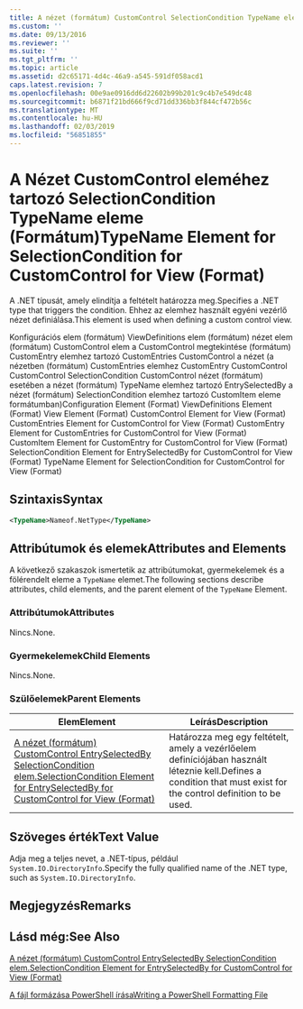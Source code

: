 ```yaml
---
title: A nézet (formátum) CustomControl SelectionCondition TypeName eleme |} A Microsoft Docs
ms.custom: ''
ms.date: 09/13/2016
ms.reviewer: ''
ms.suite: ''
ms.tgt_pltfrm: ''
ms.topic: article
ms.assetid: d2c65171-4d4c-46a9-a545-591df058acd1
caps.latest.revision: 7
ms.openlocfilehash: 00e9ae0916dd6d22602b99b201c9c4b7e549dc48
ms.sourcegitcommit: b6871f21bd666f9cd71dd336bb3f844cf472b56c
ms.translationtype: MT
ms.contentlocale: hu-HU
ms.lasthandoff: 02/03/2019
ms.locfileid: "56851855"
---
```

# <a name="typename-element-for-selectioncondition-for-customcontrol-for-view--format"></a><span data-ttu-id="c6c62-102">A Nézet CustomControl eleméhez tartozó SelectionCondition TypeName eleme (Formátum)</span><span class="sxs-lookup"><span data-stu-id="c6c62-102">TypeName Element for SelectionCondition for CustomControl for View  (Format)</span></span>

<span data-ttu-id="c6c62-103">A .NET típusát, amely elindítja a feltételt határozza meg.</span><span class="sxs-lookup"><span data-stu-id="c6c62-103">Specifies a .NET type that triggers the condition.</span></span> <span data-ttu-id="c6c62-104">Ehhez az elemhez használt egyéni vezérlő nézet definiálása.</span><span class="sxs-lookup"><span data-stu-id="c6c62-104">This element is used when defining a custom control view.</span></span>

<span data-ttu-id="c6c62-105">Konfigurációs elem (formátum) ViewDefinitions elem (formátum) nézet elem (formátum) CustomControl elem a CustomControl megtekintése (formátum) CustomEntry elemhez tartozó CustomEntries CustomControl a nézet (a nézetben (formátum) CustomEntries elemhez CustomEntry CustomControl CustomControl SelectionCondition CustomControl nézet (formátum) esetében a nézet (formátum) TypeName elemhez tartozó EntrySelectedBy a nézet (formátum) SelectionCondition elemhez tartozó CustomItem eleme formátumban)</span><span class="sxs-lookup"><span data-stu-id="c6c62-105">Configuration Element (Format) ViewDefinitions Element (Format) View Element (Format) CustomControl Element for View (Format) CustomEntries Element for CustomControl for View (Format) CustomEntry Element for CustomEntries for CustomControl for View (Format) CustomItem Element for CustomEntry for CustomControl for View (Format) SelectionCondition Element for EntrySelectedBy for CustomControl for View (Format) TypeName Element for SelectionCondition for CustomControl for View  (Format)</span></span>

## <a name="syntax"></a><span data-ttu-id="c6c62-106">Szintaxis</span><span class="sxs-lookup"><span data-stu-id="c6c62-106">Syntax</span></span>

```xml
<TypeName>Nameof.NetType</TypeName>

```

## <a name="attributes-and-elements"></a><span data-ttu-id="c6c62-107">Attribútumok és elemek</span><span class="sxs-lookup"><span data-stu-id="c6c62-107">Attributes and Elements</span></span>

<span data-ttu-id="c6c62-108">A következő szakaszok ismertetik az attribútumokat, gyermekelemek és a fölérendelt eleme a `TypeName` elemet.</span><span class="sxs-lookup"><span data-stu-id="c6c62-108">The following sections describe attributes, child elements, and the parent element of the `TypeName` Element.</span></span>

### <a name="attributes"></a><span data-ttu-id="c6c62-109">Attribútumok</span><span class="sxs-lookup"><span data-stu-id="c6c62-109">Attributes</span></span>

<span data-ttu-id="c6c62-110">Nincs.</span><span class="sxs-lookup"><span data-stu-id="c6c62-110">None.</span></span>

### <a name="child-elements"></a><span data-ttu-id="c6c62-111">Gyermekelemek</span><span class="sxs-lookup"><span data-stu-id="c6c62-111">Child Elements</span></span>

<span data-ttu-id="c6c62-112">Nincs.</span><span class="sxs-lookup"><span data-stu-id="c6c62-112">None.</span></span>

### <a name="parent-elements"></a><span data-ttu-id="c6c62-113">Szülőelemek</span><span class="sxs-lookup"><span data-stu-id="c6c62-113">Parent Elements</span></span>

|<span data-ttu-id="c6c62-114">Elem</span><span class="sxs-lookup"><span data-stu-id="c6c62-114">Element</span></span>|<span data-ttu-id="c6c62-115">Leírás</span><span class="sxs-lookup"><span data-stu-id="c6c62-115">Description</span></span>|
|-------------|-----------------|
|[<span data-ttu-id="c6c62-116">A nézet (formátum) CustomControl EntrySelectedBy SelectionCondition elem.</span><span class="sxs-lookup"><span data-stu-id="c6c62-116">SelectionCondition Element for EntrySelectedBy for CustomControl for View (Format)</span></span>](./selectioncondition-element-for-entryselectedby-for-customcontrol-format.md)|<span data-ttu-id="c6c62-117">Határozza meg egy feltételt, amely a vezérlőelem definíciójában használt léteznie kell.</span><span class="sxs-lookup"><span data-stu-id="c6c62-117">Defines a condition that must exist for the control definition to be used.</span></span>|

## <a name="text-value"></a><span data-ttu-id="c6c62-118">Szöveges érték</span><span class="sxs-lookup"><span data-stu-id="c6c62-118">Text Value</span></span>

<span data-ttu-id="c6c62-119">Adja meg a teljes nevet, a .NET-típus, például `System.IO.DirectoryInfo`.</span><span class="sxs-lookup"><span data-stu-id="c6c62-119">Specify the fully qualified name of the .NET type, such as `System.IO.DirectoryInfo`.</span></span>

## <a name="remarks"></a><span data-ttu-id="c6c62-120">Megjegyzés</span><span class="sxs-lookup"><span data-stu-id="c6c62-120">Remarks</span></span>

## <a name="see-also"></a><span data-ttu-id="c6c62-121">Lásd még:</span><span class="sxs-lookup"><span data-stu-id="c6c62-121">See Also</span></span>

[<span data-ttu-id="c6c62-122">A nézet (formátum) CustomControl EntrySelectedBy SelectionCondition elem.</span><span class="sxs-lookup"><span data-stu-id="c6c62-122">SelectionCondition Element for EntrySelectedBy for CustomControl for View (Format)</span></span>](./selectioncondition-element-for-entryselectedby-for-customcontrol-format.md)

[<span data-ttu-id="c6c62-123">A fájl formázása PowerShell írása</span><span class="sxs-lookup"><span data-stu-id="c6c62-123">Writing a PowerShell Formatting File</span></span>](./writing-a-powershell-formatting-file.md)
